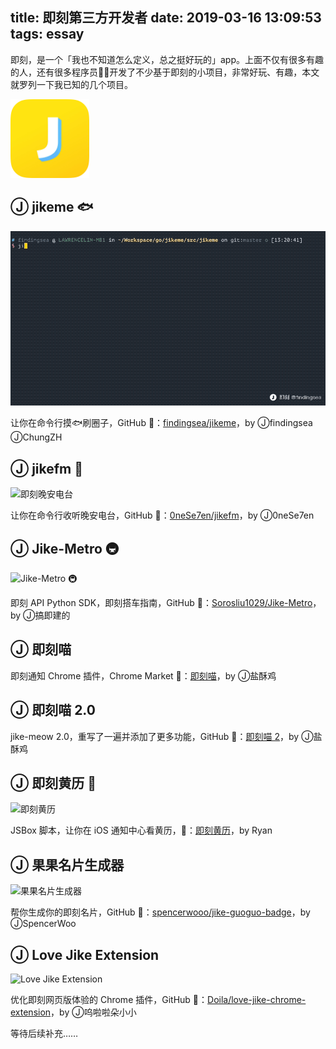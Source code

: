 title: 即刻第三方开发者
date: 2019-03-16 13:09:53
tags: essay
---

即刻，是一个「我也不知道怎么定义，总之挺好玩的」app。上面不仅有很多有趣的人，还有很多程序员👨‍💻‍开发了不少基于即刻的小项目，非常好玩、有趣，本文就罗列一下我已知的几个项目。

<!-- more -->

<img src="https://raw.githubusercontent.com/findingsea/blog_source/master/images/jike.jpg" alt="即刻 - 看点好东西 by If Tech" width="25%" height="25%" border=0>

## Ⓙ jikeme 🐟

![jikeme](https://raw.githubusercontent.com/findingsea/jikeme/master/dist/exmaple.gif)

让你在命令行摸🐟刷圈子，GitHub 🔗：[findingsea/jikeme](https://github.com/findingsea/jikeme)，by Ⓙfindingsea ⒿChungZH 

## Ⓙ jikefm 🎵

![即刻晚安电台](https://raw.githubusercontent.com/findingsea/jikefm/master/dist/example.gif)

让你在命令行收听晚安电台，GitHub 🔗：[0neSe7en/jikefm](https://github.com/0neSe7en/jikefm)，by Ⓙ0neSe7en 

## Ⓙ Jike-Metro 🚇

![Jike-Metro 🚇](https://github.com/findingsea/jike-third-party-developer/blob/master/dist/jike-metro.png?raw=true)

即刻 API Python SDK，即刻搭车指南，GitHub 🔗：[Sorosliu1029/Jike-Metro](https://github.com/Sorosliu1029/Jike-Metro)， by Ⓙ搞即建的 

## Ⓙ 即刻喵

即刻通知 Chrome 插件，Chrome Market 🔗：[即刻喵](https://chrome.google.com/webstore/detail/%E5%8D%B3%E5%88%BB%E5%96%B5/gahlkoaglgmbpjoecaahganpccafojaa?hl=zh-CN)，by Ⓙ盐酥鸡 

## Ⓙ 即刻喵 2.0

jike-meow 2.0，重写了一遍并添加了更多功能，GitHub 🔗：[即刻喵 2](https://github.com/coder-ysj/jike-meow-2)，by Ⓙ盐酥鸡

## Ⓙ 即刻黄历 📆

![即刻黄历](https://github.com/findingsea/jike-third-party-developer/blob/master/dist/jike-calendar.jpg?raw=true)

JSBox 脚本，让你在 iOS 通知中心看黄历，🔗：[即刻黄历](https://xteko.com/redir?name=Jike%20Calendar&url=https%3A%2F%2Fstorage.ryannn.com%2Fjsbox%2FJike-Calendar.js&icon=icon_125.png&types=3&version=1.0&author=Ryan)，by Ryan

## Ⓙ 果果名片生成器

![果果名片生成器](https://camo.githubusercontent.com/9c176beaf7121f48041f1fe4dd78eaaf638e32f2/68747470733a2f2f692e6c6f6c692e6e65742f323031382f31312f32362f356266626139323236326437352e6a7067)

帮你生成你的即刻名片，GitHub 🔗：[spencerwooo/jike-guoguo-badge](https://github.com/spencerwooo/jike-guoguo-badge)，by ⒿSpencerWoo

## Ⓙ Love Jike Extension

![Love Jike Extension](https://github.com/Unknow-Y/tojike-chrome-extension/blob/master/dist/example-v2.0.9.gif)

优化即刻网页版体验的 Chrome 插件，GitHub 🔗：[Doila/love-jike-chrome-extension](https://github.com/Doila/love-jike-chrome-extension)，by Ⓙ呜啦啦朵小小

等待后续补充……